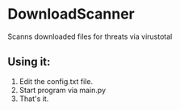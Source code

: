 # DownloadScanner
Scanns downloaded files for threats via virustotal

## Using it:
1. Edit the config.txt file.
2. Start program via main.py
3. That's it.
